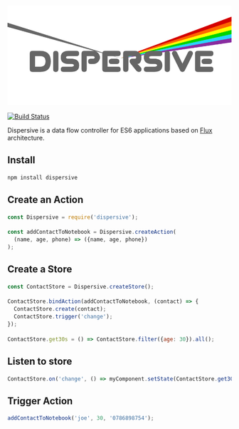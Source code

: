 ![Dispersive](https://raw.githubusercontent.com/dawee/dispersive-logo/master/dispersive-white-bg.png)

[![Build Status](https://travis-ci.org/dawee/dispersive.svg?branch=master)](https://travis-ci.org/dawee/dispersive)

Dispersive is a data flow controller for ES6 applications based on [Flux](https://github.com/facebook/flux) architecture.


## Install

```sh
npm install dispersive
```

## Create an Action

```js
const Dispersive = require('dispersive');

const addContactToNotebook = Dispersive.createAction(
  (name, age, phone) => ({name, age, phone})
);
```

## Create a Store

```js
const ContactStore = Dispersive.createStore();

ContactStore.bindAction(addContactToNotebook, (contact) => {
  ContactStore.create(contact);
  ContactStore.trigger('change');
});

ContactStore.get30s = () => ContactStore.filter({age: 30}).all();
```

## Listen to store

```js
ContactStore.on('change', () => myComponent.setState(ContactStore.get30s()));
```

## Trigger Action

```js
addContactToNotebook('joe', 30, '0786898754');
```

